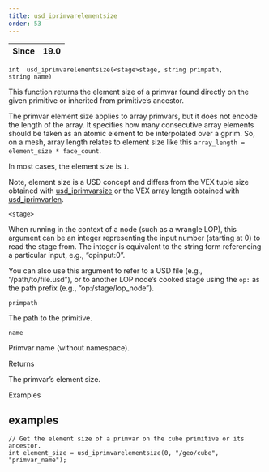 ```yaml
---
title: usd_iprimvarelementsize
order: 53
---
```

| Since | 19.0 |
| --- | --- |

`int  usd_iprimvarelementsize(<stage>stage, string primpath, string name)`

This function returns the element size of a primvar found directly on the given primitive or inherited from primitive’s ancestor.

The primvar element size applies to array primvars, but it does not encode the length of the array. It specifies how many consecutive array elements should be taken as an atomic element to be interpolated over a gprim. So, on a mesh, array length relates to element size like this `array_length = element_size * face_count`.

In most cases, the element size is `1`.

Note, element size is a USD concept and differs from the VEX tuple size obtained with [usd_iprimvarsize](/en/houdini-vex/usd/usd_iprimvarsize "Returns the tuple size of the primvar directly on the USD primitive or on USD primitive’s ancestor.") or the VEX array length obtained with [usd_iprimvarlen](/en/houdini-vex/usd/usd_iprimvarlen "Returns the length of the array primvar directly on the USD primitive or on USD primitive’s ancestor.").

`<stage>`

When running in the context of a node (such as a wrangle LOP), this argument can be an integer representing the input number (starting at 0) to read the stage from. The integer is equivalent to the string form referencing a particular input, e.g., “opinput:0”.

You can also use this argument to refer to a USD file (e.g., “/path/to/file.usd”), or to another LOP node’s cooked stage using the `op:` as the path prefix (e.g., “op:/stage/lop_node”).

`primpath`

The path to the primitive.

`name`

Primvar name (without namespace).

Returns

The primvar’s element size.

Examples

## examples

```vex
// Get the element size of a primvar on the cube primitive or its ancestor.
int element_size = usd_iprimvarelementsize(0, "/geo/cube", "primvar_name");

```
